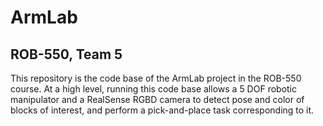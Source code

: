 # ArmLab

## ROB-550, Team 5

This repository is the code base of the ArmLab project in the ROB-550 course. At a high level, running this code base allows a 5 DOF robotic manipulator and a RealSense RGBD camera to detect pose and color of blocks of interest, and perform a pick-and-place task corresponding to it. 
